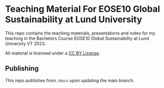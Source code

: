 # Teaching Material For EOSE10 Global Sustainability at Lund University

This repo contains the teaching materials, presentations and notes for my teaching in the Bachelors Course EOSE10 Global Sustainability at Lund University VT 2023.

All material is licensed under a [CC BY License](https://creativecommons.org/licenses/by/4.0/).

## Publishing

This repo publishes from `/docs` upon updating the main branch.